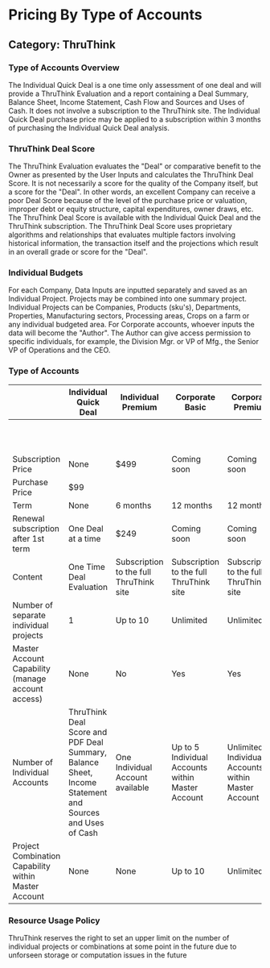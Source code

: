 # Pricing By Type of Accounts
## Category: ThruThink

### Type of Accounts Overview
The Individual Quick Deal is a one time only assessment of one deal and will provide a ThruThink Evaluation and a report containing a Deal Summary, Balance Sheet, Income Statement, Cash Flow and Sources and Uses of Cash.
It does not involve a subscription to the ThruThink site. The Individual Quick Deal purchase price may be applied to a subscription within 3 months of purchasing the Individual Quick Deal analysis.

### ThruThink Deal Score
The ThruThink Evaluation evaluates the "Deal" or comparative benefit to the Owner as presented by the User Inputs and calculates the ThruThink Deal Score. It is not necessarily a score for the quality of the Company itself, but a score for the "Deal". In other words, an excellent Company can receive a poor Deal Score because of the level of the purchase price or valuation, improper debt or equity structure, capital expenditures, owner draws, etc. The ThruThink Deal Score is available with the Individual Quick Deal and the ThruThink subscription.
The ThruThink Deal Score uses proprietary algorithms and relationships that evaluates multiple factors involving historical information, the transaction itself and the projections which result in an overall grade or score for the "Deal".

### Individual Budgets
For each Company, Data Inputs are inputted separately and saved as an Individual Project. Projects may be combined into one summary project. Individual Projects can be Companies, Products (sku's), Departments, Properties, Manufacturing sectors, Processing areas, Crops on a farm or any individual budgeted area. For Corporate accounts, whoever inputs the data will become the "Author". The Author can give access permission to specific individuals, for example, the Division Mgr. or VP of Mfg., the Senior VP of Operations and the CEO.

### Type of Accounts
||Individual Quick Deal|Individual Premium|Corporate Basic|Corporate Premium|University / Classroom|
|---|---|---|---|---|---|
||||||Per Student, Minimum 30 students|
|Subscription Price|None|$499|Coming soon|Coming soon|Coming soon|
|Purchase Price|$99|||||
|Term|None|6 months|12 months|12 months|3 months|
|Renewal subscription after 1st term|One Deal at a time|$249|Coming soon|Coming soon|Renewal Rates of Regular Plans|
|Content|One Time Deal Evaluation|Subscription to the full ThruThink site|Subscription to the full ThruThink site|Subscription to the full ThruThink site|Subscription to the full ThruThink site|
|Number of separate individual projects|1|Up to 10|Unlimited|Unlimited|Unlimited|
|Master Account Capability (manage account access)|None|No|Yes|Yes|Yes|
|Number of Individual Accounts|ThruThink Deal Score and PDF Deal Summary, Balance Sheet, Income Statement and Sources and Uses of Cash|One Individual Account available|Up to 5 Individual Accounts within Master Account|Unlimited Individual Accounts within Master Account|Unlimited Individual Accounts within Master Account|
|Project Combination Capability within Master Account|None|None|Up to 10|Unlimited|Unlimited|

### Resource Usage Policy
ThruThink reserves the right to set an upper limit on the number of individual projects or combinations at some point in the future due to unforseen storage or computation issues in the future
